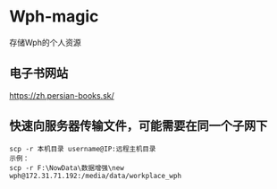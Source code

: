 # Wph-magic
存储Wph的个人资源

## 电子书网站
https://zh.persian-books.sk/

## 快速向服务器传输文件，可能需要在同一个子网下
```
scp -r 本机目录 username@IP:远程主机目录
示例：
scp -r F:\NowData\数据增强\new wph@172.31.71.192:/media/data/workplace_wph
```
